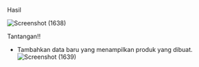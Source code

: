 Hasil

![Screenshot (1638)](https://github.com/xoraozgu017/PemWeb2/assets/145304971/0e4360a9-76c4-48bb-9698-0d93572403e4)


Tantangan!!
- Tambahkan data baru yang menampilkan produk yang dibuat.
  ![Screenshot (1639)](https://github.com/xoraozgu017/PemWeb2/assets/145304971/a9b116d2-5d78-4716-9a18-06b88e3e69e7)
